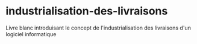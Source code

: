 # industrialisation-des-livraisons
Livre blanc introduisant le concept de l'industrialisation des livraisons d'un logiciel informatique
